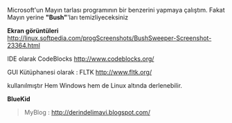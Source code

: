 Microsoft'un  Mayın tarlası programının bir benzerini yapmaya çalıştım.
Fakat Mayın yerine **"Bush"**'ları temizliyeceksiniz


**Ekran görüntüleri**
http://linux.softpedia.com/progScreenshots/BushSweeper-Screenshot-23364.html


IDE olarak CodeBlocks http://www.codeblocks.org/

GUI Kütüphanesi olarak : FLTK http://www.fltk.org/

kullanılmıştır Hem Windows hem de Linux altında  derlenebilir.

**BlueKid**
> MyBlog      : http://derindelimavi.blogspot.com/


